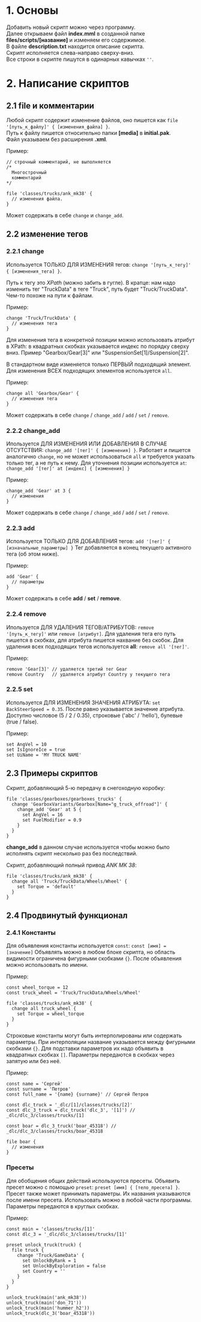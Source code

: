 # 1. Основы

Добавить новый скрипт можно через программу.  
Далее открываем файл **index.mml** в созданной папке **files/scripts/\[название\]** и изменяем его содержимое.  
В файле **description.txt** находится описание скрипта.  
Скрипт исполняется слева-направо сверху-вниз.  
Все строки в скрипте пишутся в одинарных кавычках `''`.  


# 2. Написание скриптов

## 2.1 file и комментарии

Любой скрипт содержит изменение файлов, оно пишется как `file '[путь_к_файлу]' { [изменения_файла] }`.  
Путь к файлу пишется относительно папки **\[media\]** в **initial.pak**.  
Файл указываем без расширения **.xml**.  

Пример:
```
// строчный комментарий, не выполняется
/*
  Многострочный
  комментарий
*/

file 'classes/trucks/ank_mk38' {
  // изменения файла.
}
```

Может содержать в себе `change` и `change_add`.

## 2.2 изменение тегов

### 2.2.1 change

Используется ТОЛЬКО ДЛЯ ИЗМЕНЕНИЯ тегов: `change '[путь_к_тегу]' { [изменения_тега] }`.

Путь к тегу это _XPath_ (можно забить в гугле).
В кратце: нам надо изменить тег "TruckData" в теге "Truck", путь будет "Truck/TruckData". Чем-то похоже на пути к файлам.

Пример:
```
change 'Truck/TruckData' {
  // изменения тега
}
```

Для изменения тега в конкретной позиции можно использовать атрибут в XPath:
в квадратных скобках указывается индекс по порядку сверху вниз. Пример "Gearbox/Gear\[3\]" или "SuspensionSet\[1\]/Suspension\[2\]".

В стандартном виде изменяется только ПЕРВЫЙ подходящий элемент.
Для изменения ВСЕХ подходящих элементов используется `all`.

Пример:
```
change all 'Gearbox/Gear' {
  // изменения тега
}
```

Может содержать в себе `change` / `change_add` / `add` / `set` / `remove`.

### 2.2.2 change_add

Ипользуется ДЛЯ ИЗМЕНЕНИЯ ИЛИ ДОБАВЛЕНИЯ В СЛУЧАЕ ОТСУТСТВИЯ: `change_add '[тег]' { [изменения] }`.
Работает и пишется аналогично `change`, но не может использоваться `all` и требуется указать только тег, а не путь к нему.
Для уточнения позиции используется `at`: `change_add '[тег]' at [индекс] { [изменения] }`

Пример:
```
change_add 'Gear' at 3 {
  // изменения
}
```

Может содержать в себе `change` / `change_add` / `add` / `set` / `remove`.

### 2.2.3 add

Используется ТОЛЬКО ДЛЯ ДОБАВЛЕНИЯ тегов: `add '[тег]' { [изначальные_параметры] }`
Тег добавляется в конец текущего активного тега (об этом ниже).

Пример:
```
add 'Gear' {
  // параметры
}
```

Может содержать в себе **add** / **set** / **remove**.

### 2.2.4 remove

Ипользуется ДЛЯ УДАЛЕНИЯ ТЕГОВ/АТРИБУТОВ: `remove '[путь_к_тегу]'` или `remove [атрибут]`.
Для удаления тега его путь пишется в скобках, для атрибута пишется нахвание без скобок.
Для удаления всех подходящих тегов используется **all**: `remove all '[тег]'`.

Пример:
```
remove 'Gear[3]' // удаляется третий тег Gear
remove Country   // удаляется атрибут Country у текущего тега
```

### 2.2.5 set

Используется ДЛЯ ИЗМЕНЕНИЯ ЗНАЧЕНИЯ АТРИБУТА: `set BackSteerSpeed = 0.35`.
После равно указывается значение атрибута.
Доступно числовое (5 / 2 / 0.35), строковые ('abc' / 'hello'), булевые (true / false).

Пример:
```
set AngVel = 10
set IsIgnoreIce = true
set UiName = 'MY TRUCK NAME'
```


## 2.3 Примеры скриптов

Скрипт, добавляющий 5-ю передачу в снегоходную коробку:
```
file 'classes/gearboxes/gearboxes_trucks' {
  change 'GearboxVariants/Gearbox[Name="g_truck_offroad"]' {
    change_add 'Gear' at 5 {
      set AngVel = 16
      set FuelModifier = 0.9
    }
  }
}
```
**change_add** в данном случае используется чтобы можно было исполнять скрипт несколько раз без последствий.

Скрипт, добавляющий полный привод _ANK MK 38_:
```
file 'classes/trucks/ank_mk38' {
  change all 'Truck/TruckData/Wheels/Wheel' {
    set Torque = 'default'
  }
}
```

## 2.4 Продвинутый функционал

### 2.4.1 Константы

Для объявления константы используется `const`: `const [имя] = [значение]`
Объявлять можно в любом блоке скрипта, но область видимости ограничена фигурными скобками `{}`.
После объявления можно использовать по имени.

Пример:
```
const wheel_torque = 12
const truck_wheel = 'Truck/TruckData/Wheels/Wheel'

file 'classes/trucks/ank_mk38' {
  change all truck_wheel {
    set Torque = wheel_torque
  }
}
```

Строковые константы могут быть интерполированы или содержать параметры.
При интерполяции название указывается между фигурными скобками `{}`.
Для подставки параметров их надо объявить в квадратных скобках `[]`.
Параметры передаются в скобках через запятую или без неё.

Пример:
```
const name = 'Сергей'
const surname = 'Петров'
const full_name = '{name} {surname}' // Сергей Петров

const dlc_truck = '_dlc/[1]/classes/trucks/[2]'
const dlc_3_truck = dlc_truck('dlc_3', '[1]') // _dlc/dlc_3/classes/trucks/[1]

const boar = dlc_3_truck('boar_45318') // _dlc/dlc_3/classes/trucks/boar_45318

file boar {
  // изменения
}
```

### Пресеты

Для обобщения общих действий используются пресеты.
Объявить пресет можно с помощью `preset`: `preset [имя] { [тело_пресета] }`.
Пресет также может принимать параметры. Их названия указываются после имени пресета.
Использовать можно в любой части программы. Параметры передаются в круглых скобках.

Пример:
```
const main = 'classes/trucks/[1]'
const dlc_3 = '_dlc/dlc_3/classes/trucks/[1]'

preset unlock_truck(truck) {
  file truck {
    change 'Truck/GameData' {
      set UnlockByRank = 1
      set UnlockByExploration = false
      set Country = ''
    }
  }
}

unlock_truck(main('ank_mk38'))
unlock_truck(main('don_71'))
unlock_truck(main('hummer_h2'))
unlock_truck(dlc_3('boar_45318'))
```
